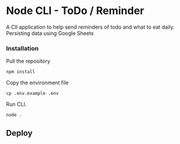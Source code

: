  # Node CLI - ToDo / Reminder
A ClI application to help send reminders of todo and what to eat daily. 
Persisting data using Google Sheets

### Installation
Pull the repository 
```
npm install
```
Copy the environment file
```
cp .env.example .env
```
Run CLI.
```
node .
```

## Deploy
